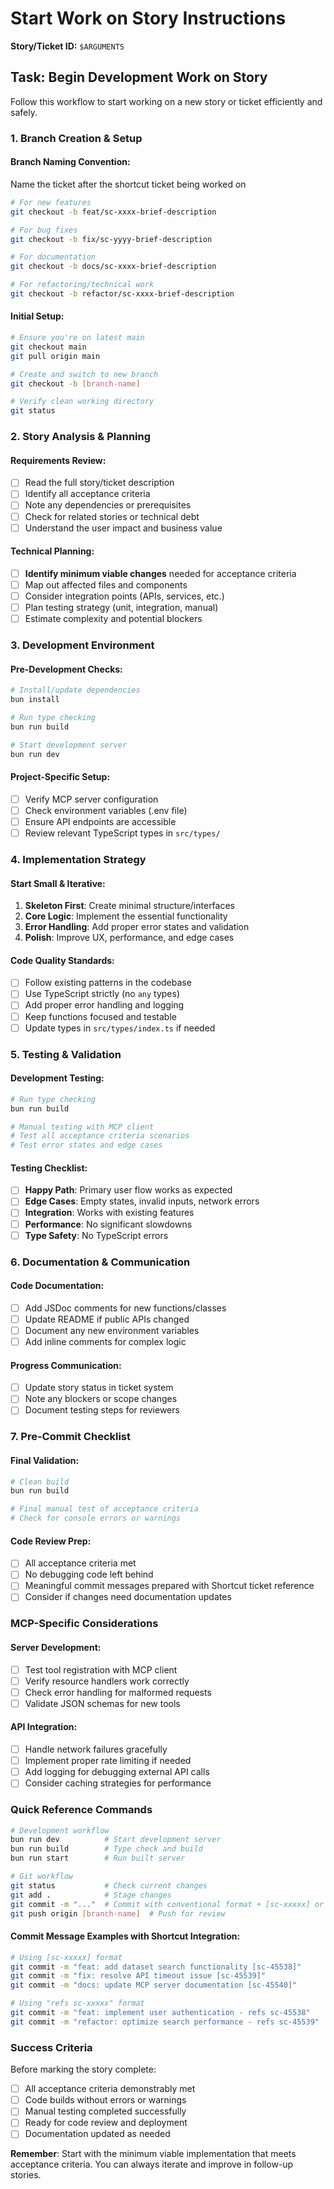 # Start Work on Story Instructions

**Story/Ticket ID:** `$ARGUMENTS`

## Task: Begin Development Work on Story

Follow this workflow to start working on a new story or ticket efficiently and safely.

### 1. Branch Creation & Setup

#### Branch Naming Convention:

Name the ticket after the shortcut ticket being worked on 

```bash
# For new features
git checkout -b feat/sc-xxxx-brief-description

# For bug fixes  
git checkout -b fix/sc-yyyy-brief-description

# For documentation
git checkout -b docs/sc-xxxx-brief-description

# For refactoring/technical work
git checkout -b refactor/sc-xxxx-brief-description
```

#### Initial Setup:
```bash
# Ensure you're on latest main
git checkout main
git pull origin main

# Create and switch to new branch
git checkout -b [branch-name]

# Verify clean working directory
git status
```

### 2. Story Analysis & Planning

#### Requirements Review:
- [ ] Read the full story/ticket description
- [ ] Identify all acceptance criteria
- [ ] Note any dependencies or prerequisites
- [ ] Check for related stories or technical debt
- [ ] Understand the user impact and business value

#### Technical Planning:
- [ ] **Identify minimum viable changes** needed for acceptance criteria
- [ ] Map out affected files and components
- [ ] Consider integration points (APIs, services, etc.)
- [ ] Plan testing strategy (unit, integration, manual)
- [ ] Estimate complexity and potential blockers

### 3. Development Environment

#### Pre-Development Checks:
```bash
# Install/update dependencies
bun install

# Run type checking
bun run build

# Start development server
bun run dev
```

#### Project-Specific Setup:
- [ ] Verify MCP server configuration
- [ ] Check environment variables (.env file)
- [ ] Ensure API endpoints are accessible
- [ ] Review relevant TypeScript types in `src/types/`

### 4. Implementation Strategy

#### Start Small & Iterative:
1. **Skeleton First**: Create minimal structure/interfaces
2. **Core Logic**: Implement the essential functionality
3. **Error Handling**: Add proper error states and validation
4. **Polish**: Improve UX, performance, and edge cases

#### Code Quality Standards:
- [ ] Follow existing patterns in the codebase
- [ ] Use TypeScript strictly (no `any` types)
- [ ] Add proper error handling and logging
- [ ] Keep functions focused and testable
- [ ] Update types in `src/types/index.ts` if needed

### 5. Testing & Validation

#### Development Testing:
```bash
# Run type checking
bun run build

# Manual testing with MCP client
# Test all acceptance criteria scenarios
# Test error states and edge cases
```

#### Testing Checklist:
- [ ] **Happy Path**: Primary user flow works as expected
- [ ] **Edge Cases**: Empty states, invalid inputs, network errors
- [ ] **Integration**: Works with existing features
- [ ] **Performance**: No significant slowdowns
- [ ] **Type Safety**: No TypeScript errors

### 6. Documentation & Communication

#### Code Documentation:
- [ ] Add JSDoc comments for new functions/classes
- [ ] Update README if public APIs changed
- [ ] Document any new environment variables
- [ ] Add inline comments for complex logic

#### Progress Communication:
- [ ] Update story status in ticket system
- [ ] Note any blockers or scope changes
- [ ] Document testing steps for reviewers

### 7. Pre-Commit Checklist

#### Final Validation:
```bash
# Clean build
bun run build

# Final manual test of acceptance criteria
# Check for console errors or warnings
```

#### Code Review Prep:
- [ ] All acceptance criteria met
- [ ] No debugging code left behind
- [ ] Meaningful commit messages prepared with Shortcut ticket reference
- [ ] Consider if changes need documentation updates

### MCP-Specific Considerations

#### Server Development:
- [ ] Test tool registration with MCP client
- [ ] Verify resource handlers work correctly
- [ ] Check error handling for malformed requests
- [ ] Validate JSON schemas for new tools

#### API Integration:
- [ ] Handle network failures gracefully
- [ ] Implement proper rate limiting if needed
- [ ] Add logging for debugging external API calls
- [ ] Consider caching strategies for performance

### Quick Reference Commands

```bash
# Development workflow
bun run dev          # Start development server
bun run build        # Type check and build
bun run start        # Run built server

# Git workflow
git status           # Check current changes
git add .            # Stage changes
git commit -m "..."  # Commit with conventional format + [sc-xxxxx] or "refs sc-xxxxx"
git push origin [branch-name]  # Push for review
```

#### Commit Message Examples with Shortcut Integration:
```bash
# Using [sc-xxxxx] format
git commit -m "feat: add dataset search functionality [sc-45538]"
git commit -m "fix: resolve API timeout issue [sc-45539]"
git commit -m "docs: update MCP server documentation [sc-45540]"

# Using "refs sc-xxxxx" format  
git commit -m "feat: implement user authentication - refs sc-45538"
git commit -m "refactor: optimize search performance - refs sc-45539"
```

### Success Criteria

Before marking the story complete:
- [ ] All acceptance criteria demonstrably met
- [ ] Code builds without errors or warnings
- [ ] Manual testing completed successfully
- [ ] Ready for code review and deployment
- [ ] Documentation updated as needed

**Remember**: Start with the minimum viable implementation that meets acceptance criteria. You can always iterate and improve in follow-up stories.
